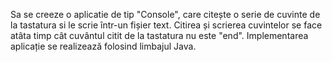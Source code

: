 
Sa se creeze o aplicatie de tip "Console", care citește o serie de cuvinte de la tastatura si le scrie într-un fișier text. Citirea și scrierea cuvintelor se face atâta timp cât cuvântul citit de la tastatura nu este "end".
Implementarea aplicație se realizează folosind limbajul Java.

